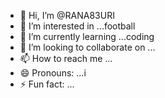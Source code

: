 - 👋 Hi, I’m @RANA83URI
- 👀 I’m interested in ...football
- 🌱 I’m currently learning ...coding
- 💞️ I’m looking to collaborate on ...
- 📫 How to reach me ...
- 😄 Pronouns: ...i
- ⚡ Fun fact: ...

<!---
RANA83URI/RANA83URI is a ✨ special ✨ repository because its `README.md` (this file) appears on your GitHub profile.
You can click the Preview link to take a look at your changes.
--->
